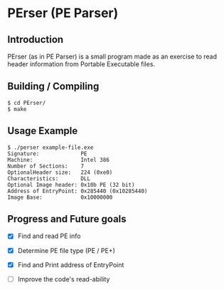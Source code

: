 # PErser (PE Parser)

## Introduction
PErser (as in PE Parser) is a small program made as an exercise to read header information from Portable Executable files.

## Building / Compiling
``` 
$ cd PErser/
$ make 
```

## Usage Example
```
$ ./perser example-file.exe
Signature:             PE
Machine:               Intel 386 
Number of Sections:    7
OptionalHeader size:   224 (0xe0)
Characteristics:       DLL 
Optional Image header: 0x10b PE (32 bit) 
Address of EntryPoint: 0x285440 (0x10285440) 
Image Base:            0x10000000 

```

## Progress and Future goals
- [x] Find and read PE info
- [x] Determine PE file type (PE / PE+)
- [x] Find and Print address of EntryPoint 
- [ ] Improve the code's read-ability

